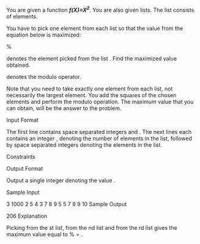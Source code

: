 You are given a function ***f(X)=X<sup>2</sup>***. You are also given  lists. The  list consists of  elements.

You have to pick one element from each list so that the value from the equation below is maximized:

%

 denotes the element picked from the  list . Find the maximized value  obtained.

 denotes the modulo operator.

Note that you need to take exactly one element from each list, not necessarily the largest element. You add the squares of the chosen elements and perform the modulo operation. The maximum value that you can obtain, will be the answer to the problem.

Input Format

The first line contains  space separated integers  and .
The next  lines each contains an integer , denoting the number of elements in the  list, followed by  space separated integers denoting the elements in the list.

Constraints





Output Format

Output a single integer denoting the value .

Sample Input

3 1000
2 5 4
3 7 8 9 
5 5 7 8 9 10 
Sample Output

206
Explanation

Picking  from the st list,  from the nd list and  from the rd list gives the maximum  value equal to % = .